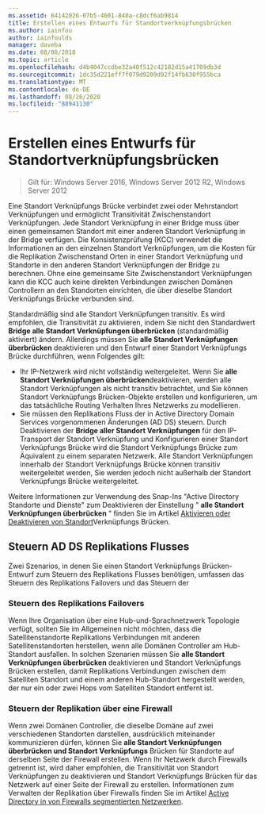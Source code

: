 ```yaml
---
ms.assetid: 64142026-07b5-4601-840a-c8dcf6ab9814
title: Erstellen eines Entwurfs für Standortverknüpfungsbrücken
ms.author: iainfou
author: iainfoulds
manager: daveba
ms.date: 08/08/2018
ms.topic: article
ms.openlocfilehash: d4b4047ccdbe32a40f512c42182d15a41709db3d
ms.sourcegitcommit: 1dc35d221eff7f079d9209d92f14fb630f955bca
ms.translationtype: MT
ms.contentlocale: de-DE
ms.lasthandoff: 08/26/2020
ms.locfileid: "88941130"
---
```

# <a name="creating-a-site-link-bridge-design"></a>Erstellen eines Entwurfs für Standortverknüpfungsbrücken

> Gilt für: Windows Server 2016, Windows Server 2012 R2, Windows Server 2012

Eine Standort Verknüpfungs Brücke verbindet zwei oder Mehrstandort Verknüpfungen und ermöglicht Transitivität Zwischenstandort Verknüpfungen. Jede Standort Verknüpfung in einer Bridge muss über einen gemeinsamen Standort mit einer anderen Standort Verknüpfung in der Bridge verfügen. Die Konsistenzprüfung (KCC) verwendet die Informationen an den einzelnen Standort Verknüpfungen, um die Kosten für die Replikation Zwischenstand Orten in einer Standort Verknüpfung und Standorte in den anderen Standort Verknüpfungen der Bridge zu berechnen. Ohne eine gemeinsame Site Zwischenstandort Verknüpfungen kann die KCC auch keine direkten Verbindungen zwischen Domänen Controllern an den Standorten einrichten, die über dieselbe Standort Verknüpfungs Brücke verbunden sind.

Standardmäßig sind alle Standort Verknüpfungen transitiv. Es wird empfohlen, die Transitivität zu aktivieren, indem Sie nicht den Standardwert **Bridge alle Standort Verknüpfungen überbrücken** (standardmäßig aktiviert) ändern. Allerdings müssen Sie **alle Standort Verknüpfungen überbrücken** deaktivieren und den Entwurf einer Standort Verknüpfungs Brücke durchführen, wenn Folgendes gilt:

- Ihr IP-Netzwerk wird nicht vollständig weitergeleitet. Wenn Sie **alle Standort Verknüpfungen überbrücken**deaktivieren, werden alle Standort Verknüpfungen als nicht transitiv betrachtet, und Sie können Standort Verknüpfungs Brücken-Objekte erstellen und konfigurieren, um das tatsächliche Routing Verhalten Ihres Netzwerks zu modellieren.
- Sie müssen den Replikations Fluss der in Active Directory Domain Services vorgenommenen Änderungen (AD DS) steuern. Durch Deaktivieren der **Bridge aller Standort Verknüpfungen** für den IP-Transport der Standort Verknüpfung und Konfigurieren einer Standort Verknüpfungs Brücke wird die Standort Verknüpfungs Brücke zum Äquivalent zu einem separaten Netzwerk. Alle Standort Verknüpfungen innerhalb der Standort Verknüpfungs Brücke können transitiv weitergeleitet werden, Sie werden jedoch nicht außerhalb der Standort Verknüpfungs Brücke weitergeleitet.

Weitere Informationen zur Verwendung des Snap-Ins "Active Directory Standorte und Dienste" zum Deaktivieren der Einstellung " **alle Standort Verknüpfungen überbrücken** " finden Sie im Artikel [Aktivieren oder Deaktivieren von Standort](/previous-versions/windows/it-pro/windows-server-2003/cc738789(v=ws.10))Verknüpfungs Brücken.

## <a name="controlling-ad-ds-replication-flow"></a>Steuern AD DS Replikations Flusses

Zwei Szenarios, in denen Sie einen Standort Verknüpfungs Brücken-Entwurf zum Steuern des Replikations Flusses benötigen, umfassen das Steuern des Replikations Failovers und das Steuern der

### <a name="controlling-replication-failover"></a>Steuern des Replikations Failovers

Wenn Ihre Organisation über eine Hub-und-Sprachnetzwerk Topologie verfügt, sollten Sie im Allgemeinen nicht möchten, dass die Satellitenstandorte Replikations Verbindungen mit anderen Satellitenstandorten herstellen, wenn alle Domänen Controller am Hub-Standort ausfallen. In solchen Szenarien müssen Sie **alle Standort Verknüpfungen überbrücken** deaktivieren und Standort Verknüpfungs Brücken erstellen, damit Replikations Verbindungen zwischen dem Satelliten Standort und einem anderen Hub-Standort hergestellt werden, der nur ein oder zwei Hops vom Satelliten Standort entfernt ist.

### <a name="controlling-replication-through-a-firewall"></a>Steuern der Replikation über eine Firewall

Wenn zwei Domänen Controller, die dieselbe Domäne auf zwei verschiedenen Standorten darstellen, ausdrücklich miteinander kommunizieren dürfen, können Sie **alle Standort Verknüpfungen überbrücken und Standort Verknüpfungs** Brücken für Standorte auf derselben Seite der Firewall erstellen. Wenn Ihr Netzwerk durch Firewalls getrennt ist, wird daher empfohlen, die Transitivität von Standort Verknüpfungen zu deaktivieren und Standort Verknüpfungs Brücken für das Netzwerk auf einer Seite der Firewall zu erstellen. Informationen zum Verwalten der Replikation über Firewalls finden Sie im Artikel [Active Directory in von Firewalls segmentierten Netzwerken](https://go.microsoft.com/fwlink/?LinkId=107074).

